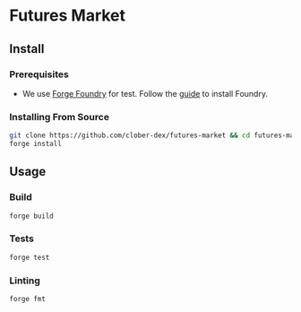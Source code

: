 # Futures Market

## Install


### Prerequisites
- We use [Forge Foundry](https://github.com/foundry-rs/foundry) for test. Follow the [guide](https://github.com/foundry-rs/foundry#installation) to install Foundry.

### Installing From Source

```bash
git clone https://github.com/clober-dex/futures-market && cd futures-market
forge install
```

## Usage

### Build
```bash
forge build
```

### Tests
```bash
forge test
```

### Linting

```bash
forge fmt
```
